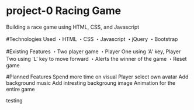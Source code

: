 # project-0 Racing Game
Building a race game using HTML, CSS, and Javascript

#Technologies Used
・HTML
・CSS
・Javascript
・jQuery
・Bootstrap

#Existing Features
・Two player game
・Player One using 'A' key, Player Two using 'L' key to move forward
・Alerts the winner of the game
・Reset game

#Planned Features
Spend more time on visual
Player select own avatar
Add background music
Add intresting backgroung image
Animation for the entire game

testing
